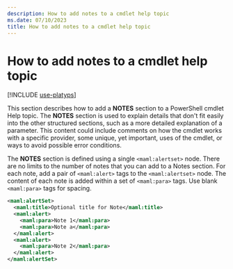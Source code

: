 ```yaml
---
description: How to add notes to a cmdlet help topic
ms.date: 07/10/2023
title: How to add notes to a cmdlet help topic
---
```

# How to add notes to a cmdlet help topic

[!INCLUDE [use-platyps](../../../includes/use-platyps.md)]

This section describes how to add a **NOTES** section to a PowerShell cmdlet Help topic. The
**NOTES** section is used to explain details that don't fit easily into the other structured
sections, such as a more detailed explanation of a parameter. This content could include comments on
how the cmdlet works with a specific provider, some unique, yet important, uses of the cmdlet, or
ways to avoid possible error conditions.

The **NOTES** section is defined using a single `<maml:alertset>` node. There are no limits to the
number of notes that you can add to a Notes section. For each note, add a pair of `<maml:alert>`
tags to the `<maml:alertset>` node. The content of each note is added within a set of `<maml:para>`
tags. Use blank `<maml:para>` tags for spacing.

```xml
<maml:alertSet>
  <maml:title>Optional title for Note</maml:title>
  <maml:alert>
    <maml:para>Note 1</maml:para>
    <maml:para>Note a</maml:para>
  </maml:alert>
  <maml:alert>
    <maml:para>Note 2</maml:para>
  </maml:alert>
</maml:alertSet>
```
